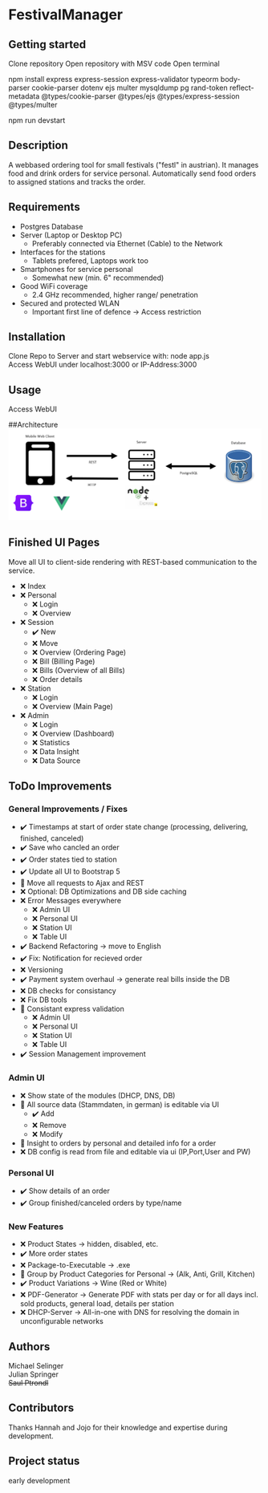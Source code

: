 # FestivalManager

## Getting started

Clone repository
Open repository with MSV code
Open terminal

npm install 
    express
    express-session
    express-validator
    typeorm
    body-parser
    cookie-parser
    dotenv
    ejs
    multer
    mysqldump
    pg
    rand-token
    reflect-metadata
    @types/cookie-parser
    @types/ejs
    @types/express-session
    @types/multer

npm run devstart

## Description
A webbased ordering tool for small festivals ("festl" in austrian). It manages food and drink orders for service personal. Automatically send food orders to assigned stations and tracks the order.

## Requirements
- Postgres Database
- Server (Laptop or Desktop PC)
  -  Preferably connected via Ethernet (Cable) to the Network
- Interfaces for the stations
  - Tablets prefered, Laptops work too
- Smartphones for service personal
  - Somewhat new (min. 6" recommended)
- Good WiFi coverage 
  - 2.4 GHz recommended, higher range/ penetration
- Secured and protected WLAN
  - Important first line of defence -> Access restriction

## Installation
Clone Repo to Server and start webservice with: node app.js<br>
Access WebUI under localhost:3000 or IP-Address:3000

## Usage
Access WebUI

##Architecture
![alt text](<./Architecture.PNG>) 

## Finished UI Pages
Move all UI to client-side rendering with REST-based communication to the service.
- :x: Index
- :x: Personal
  - :x: Login
  - :x: Overview
- :x: Session
  - :heavy_check_mark: New
  - :x: Move
  - :x: Overview (Ordering Page)
  - :x: Bill (Billing Page)
  - :x: Bills (Overview of all Bills)
  - :x: Order details
- :x: Station
  - :x: Login
  - :x: Overview (Main Page)
- :x: Admin
  - :x: Login
  - :x: Overview (Dashboard)
  - :x: Statistics
  - :x: Data Insight
  - :x: Data Source

## ToDo Improvements

### General Improvements / Fixes
- :heavy_check_mark: Timestamps at start of order state change (processing, delivering, finished, canceled)
- :heavy_check_mark: Save who cancled an order
- :heavy_check_mark: Order states tied to station
- :heavy_check_mark: Update all UI to Bootstrap 5
- :arrows_counterclockwise: Move all requests to Ajax and REST
- :x: Optional: DB Optimizations and DB side caching
- :x: Error Messages everywhere
  - :x: Admin UI
  - :x: Personal UI
  - :x: Station UI
  - :x: Table UI
- :heavy_check_mark: Backend Refactoring -> move to English
- :heavy_check_mark: Fix: Notification for recieved order
- :x: Versioning
- :heavy_check_mark: Payment system overhaul -> generate real bills inside the DB
- :x: DB checks for consistancy
- :x: Fix DB tools
- :arrows_counterclockwise: Consistant express validation
  - :x: Admin UI
  - :x: Personal UI
  - :x: Station UI
  - :x: Table UI
- :heavy_check_mark: Session Management improvement

### Admin UI
- :x: Show state of the modules (DHCP, DNS, DB)
- :arrows_counterclockwise: All source data (Stammdaten, in german) is editable via UI
  - :heavy_check_mark: Add
  - :x: Remove
  - :x: Modify
- :arrows_counterclockwise: Insight to orders by personal and detailed info for a order
- :x: DB config is read from file and editable via ui (IP,Port,User and PW)

### Personal UI
- :heavy_check_mark: Show details of an order
- :heavy_check_mark: Group finished/canceled orders by type/name

### New Features
- :x: Product States -> hidden, disabled, etc.
- :heavy_check_mark: More order states
- :x: Package-to-Executable -> .exe
- :arrows_counterclockwise: Group by Product Categories for Personal -> (Alk, Anti, Grill, Kitchen)
- :heavy_check_mark: Product Variations -> Wine (Red or White)
- :x: PDF-Generator -> Generate PDF with stats per day or for all days incl. sold products, general load, details per station
- :x: DHCP-Server -> All-in-one with DNS for resolving the domain in unconfigurable networks

## Authors 
Michael Selinger<br>
Julian Springer<br>
~~Saul Ptrondl~~
## Contributors
Thanks Hannah and Jojo for their knowledge and expertise during development.

## Project status
early development
